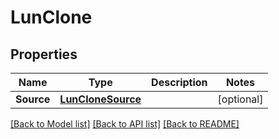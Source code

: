# LunClone

## Properties

Name | Type | Description | Notes
------------ | ------------- | ------------- | -------------
**Source** | [**LunCloneSource**](lun_clone_source.md) |  | [optional] 

[[Back to Model list]](../README.md#documentation-for-models) [[Back to API list]](../README.md#documentation-for-api-endpoints) [[Back to README]](../README.md)


